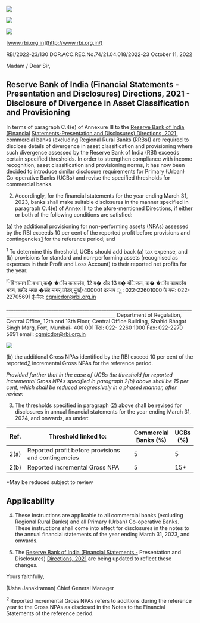 ![](_page_0_Picture_0.jpeg)

![](_page_0_Picture_1.jpeg)

![](_page_0_Picture_2.jpeg)

[www.rbi.org.in](http://www.rbi.org.in/)

RBI/2022-23/130 DOR.ACC.REC.No.74/21.04.018/2022-23 October 11, 2022

Madam / Dear Sir,

## **Reserve Bank of India (Financial Statements - Presentation and Disclosures) Directions, 2021 - Disclosure of Divergence in Asset Classification and Provisioning**

In terms of paragraph C.4(e) of Annexure III to the [Reserve Bank of India \(Financial](https://www.rbi.org.in/Scripts/BS_ViewMasDirections.aspx?id=12158)  [Statements-Presentation and Disclosures\) Directions, 2021,](https://www.rbi.org.in/Scripts/BS_ViewMasDirections.aspx?id=12158) commercial banks (excluding Regional Rural Banks (RRBs)) are required to disclose details of divergence in asset classification and provisioning where such divergence assessed by the Reserve Bank of India (RBI) exceeds certain specified thresholds. In order to strengthen compliance with income recognition, asset classification and provisioning norms, it has now been decided to introduce similar disclosure requirements for Primary (Urban) Co-operative Banks (UCBs) and revise the specified thresholds for commercial banks.

2. Accordingly, for the financial statements for the year ending March 31, 2023, banks shall make suitable disclosures in the manner specified in paragraph C.4(e) of Annex III to the afore-mentioned Directions, if either or both of the following conditions are satisfied:

(a) the additional provisioning for non-performing assets (NPAs) assessed by the RBI exceeds 10 per cent of the reported profit before provisions and contingencies[1](#page-0-0) for the reference period; and

<span id="page-0-0"></span><sup>1</sup> To determine this threshold, UCBs should add back (a) tax expense, and (b) provisions for standard and non-performing assets (recognised as expenses in their Profit and Loss Account) to their reported net profits for the year.

<sup>ि</sup>विनयमन िवभाग,क� �ीय कायार्लय, 12 व� और 13 व� मंिजल, क� �ीय कायार्लय भवन, शहीद भगत �संह मागर्,फोटर्,मुंबई-400001 दरभाष ू : 022-22601000 फै क्स: 022-22705691 ई-मेल: [cgmicdor@rbi.org.in](mailto:cgmicdor@rbi.org.in) 

\_\_\_\_\_\_\_\_\_\_\_\_\_\_\_\_\_\_\_\_\_\_\_\_\_\_\_\_\_\_\_\_\_\_\_\_\_\_\_\_\_\_\_\_\_\_\_\_\_\_\_\_\_\_\_\_\_\_\_\_\_\_\_\_\_\_\_\_\_\_\_\_\_\_\_\_\_\_\_\_\_\_\_\_\_\_\_\_\_\_\_\_\_\_\_\_\_\_\_\_\_\_\_\_\_\_\_\_\_\_\_\_\_\_\_\_\_\_\_\_\_\_\_\_ Department of Regulation, Central Office, 12th and 13th Floor, Central Office Building, Shahid Bhagat Singh Marg, Fort, Mumbai- 400 001 Tel: 022- 2260 1000 Fax: 022-2270 5691 email: cgmicdor@rbi.org.in

![](_page_1_Picture_0.jpeg)

(b) the additional Gross NPAs identified by the RBI exceed 10 per cent of the reported[2](#page-1-0) incremental Gross NPAs for the reference period.

*Provided further that in the case of UCBs the threshold for reported incremental Gross NPAs specified in paragraph 2(b) above shall be 15 per cent, which shall be reduced progressively in a phased manner, after review.*

3. The thresholds specified in paragraph (2) above shall be revised for disclosures in annual financial statements for the year ending March 31, 2024, and onwards, as under:

| Ref. | Threshold linked to:                                | Commercial<br>Banks (%) | UCBs<br>(%) |
|------|-----------------------------------------------------|-------------------------|-------------|
| 2(a) | Reported profit before provisions and contingencies | 5                       | 5           |
| 2(b) | Reported incremental Gross NPA                      | 5                       | 15*         |

\*May be reduced subject to review

## **Applicability**

4. These instructions are applicable to all commercial banks (excluding Regional Rural Banks) and all Primary (Urban) Co-operative Banks. These instructions shall come into effect for disclosures in the notes to the annual financial statements of the year ending March 31, 2023, and onwards.

5. The [Reserve Bank of India \(Financial Statements -](https://www.rbi.org.in/Scripts/BS_ViewMasDirections.aspx?id=12158) Presentation and Disclosures) [Directions, 2021](https://www.rbi.org.in/Scripts/BS_ViewMasDirections.aspx?id=12158) are being updated to reflect these changes.

Yours faithfully,

(Usha Janakiraman) Chief General Manager

<span id="page-1-0"></span><sup>2</sup> Reported incremental Gross NPAs refers to additions during the reference year to the Gross NPAs as disclosed in the Notes to the Financial Statements of the reference period.
